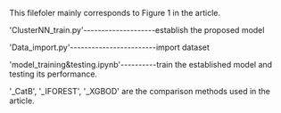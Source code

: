 This filefoler mainly corresponds to Figure 1 in the article.

'ClusterNN_train.py'--------------------establish the proposed model

'Data_import.py'------------------------import dataset

'model_training&testing.ipynb'----------train the established model and testing its performance.

'_CatB', '_IFOREST', '_XGBOD' are the comparison methods used in the article.
